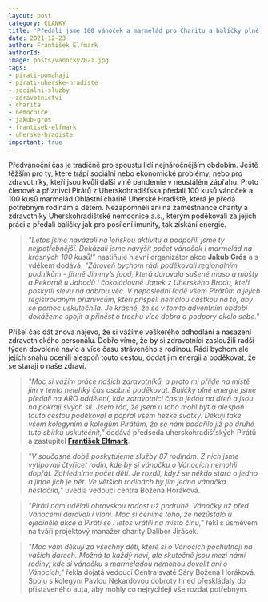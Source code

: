 ```yaml
---
layout: post
category: CLANKY
title: 'Předali jsme 100 vánoček a marmelád pro Charitu a balíčky plné energie pro vytížené zdravotníky'
date: 2021-12-23
author: František Elfmark
authorId: 
image: posts/vanocky2021.jpg
tags: 
- pirati-pomahaji
- pirati-uherske-hradiste
- socialni-sluzby
- zdravotnictvi
- charita
- nemocnice
- jakub-gros
- frantisek-elfmark
- uherske-hradiste
important: true
---
```


Předvánoční čas je tradičně pro spoustu lidí nejnáročnějším obdobím. Ještě těžším pro ty, které trápí sociální nebo ekonomické problémy, nebo pro zdravotníky, kteří jsou kvůli další vlně pandemie v neustálém zápřahu. Proto členové a příznivci Pirátů z Uherskohradišťska předali 100 kusů vánoček a 100 kusů marmelád Oblastní charitě Uherské Hradiště, která je předá potřebným rodinám a dětem. Nezapomněli ani na zaměstnance charity a zdravotníky Uherskohradištské nemocnice a.s., kterým poděkovali za jejich práci a předali balíčky jak pro posílení imunity, tak získání energie.

> *"Letos jsme navázali na loňskou aktivitu a podpořili jsme ty nejpotřebnější. Dokázali jsme navýšit počet vánoček i marmelád na krásných 100 kusů!"* nastiňuje hlavní organizátor akce **Jakub Grós** a s vděkem dodává: *"Zároveň bychom rádi poděkovali regionálním podnikům - firmě Jimmy’s food, která darovala sušené maso a mošty a Pekárně u Jahodů i čokoládovně Janek z Uherského Brodu, kteří poskytli slevu na dobrou věc. V neposlední řadě všem Pirátům a jejich registrovaným příznivcům, kteří přispěli nemalou částkou na to, aby se pomoc uskutečnila. Je krásné, že se v tomto adventním období dokážeme spojit a přinést o trochu více dobra a podpory okolo sebe."*
> 

Přišel čas dát znova najevo, že si vážíme veškerého odhodlání a nasazení zdravotnického personálu. Dobře víme, že by si zdravotníci zasloužili radši týden dovolené navíc a více času stráveného s rodinou. Rádi bychom ale jejich snahu ocenili alespoň touto cestou, dodat jim energii a poděkovat, že se starají o naše zdraví.

> *"Moc si vážím práce našich zdravotníků, a proto mi přijde na místě jim v tento nelehký čas osobně poděkovat. Balíčky plné energie jsme předali na ARO oddělení, kde zdravotníci často jedou na dřeň a jsou na pokraji svých sil. Jsem rád, že jsem u toho mohl být a alespoň touto cestou poděkoval a popřál všem hezké svátky. Děkuji také všem kolegyním a kolegům Pirátům, že se nám podařilo již po druhé tuto sbírku uskutečnit,"* dodává předseda uherskohradišťských Pirátů a zastupitel **[František Elfmark](https://zlinsky.pirati.cz/lide/frantisek-elfmark/)**.

> *"V současné době poskytujeme služby 87 rodinám. Z nich jsme vytipovali čtyřicet rodin, kde by si vánočku o Vánocích nemohli dopřát. Zohledníme počet dětí. Je rozdíl, když se někdo stará o jedno a jinde jich je pět. Ve větších rodinách by jim jedna vánočka nestačila,"* uvedla vedoucí centra Božena Horáková.
 
> *"Piráti nám udělali obrovskou radost už podruhé. Vánočky už před Vánocemi darovali i vloni. Moc si ceníme toho, že nezůstalo u ojedinělé akce a Piráti se i letos vrátili na místo činu,"* řekl s úsměvem na tváři projektový manažer charity Dalibor Jirásek. 

> *"Moc vám děkuji za všechny děti, které si o Vánocích pochutnají na vašich darech. Možná to každý neví, ale skutečně jsou mezi námi rodiny, kde si vánočku s marmeládou nemohou dovolit ani o Vánocích,"* řekla dojatá vedoucí Centra svaté Sáry Božena Horáková. Spolu s kolegyní Pavlou Nekardovou dobroty hned přeskládaly do přistaveného auta, aby mohly co nejrychleji vše rozdat potřebným.
